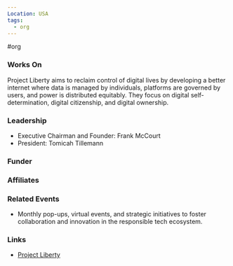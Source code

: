 ```yaml
---
Location: USA
tags:
  - org
---
```

#org

### Works On
Project Liberty aims to reclaim control of digital lives by developing a better internet where data is managed by individuals, platforms are governed by users, and power is distributed equitably. They focus on digital self-determination, digital citizenship, and digital ownership.

### Leadership
- Executive Chairman and Founder: Frank McCourt
- President: Tomicah Tillemann

### Funder

### Affiliates

### Related Events
- Monthly pop-ups, virtual events, and strategic initiatives to foster collaboration and innovation in the responsible tech ecosystem.

### Links
- [Project Liberty](https://www.projectliberty.io)
